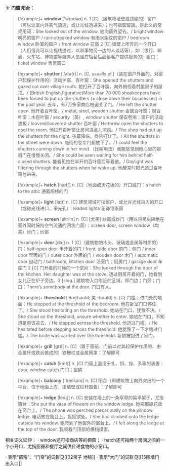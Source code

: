 ☀ <span class="category">**门窗 阳台：**</span>
>[!example]+ <span class="vocabulary">**window**</span> ['wɪndəʊ] 
> <span class="definition">n. 1 [C]（建筑物墙壁或顶棚的）窗户（可以让室内外空气流通，或让光线透进来）；也可指窗玻璃。是此义的常规用词：</span>She looked out of the window. 她向窗外望去。/ bright window 明亮的窗户 / rain-streaked window 有雨水条纹的窗户 / bedroom window 卧室的窗户 / front window 前窗 <span class="definition">2 [C] 墙壁上所开的一个开口（人们借此可以让视线透过，以和事物另一边的人谈话等），如（银行、邮局、火车站、博物馆等服务人员坐在柜台后面给客户提供服务的）窗口：</span>ticket window 售票窗口
           
>[!example]+ <span class="vocabulary">**shutter**</span> [ˈʃʌtə(r)]
> <span class="definition">n. [C, usually pl.]（装在窗户外面的，对窗户起保护作用的）活动护窗、百叶窗：</span>She opened the shutters and gazed out over village roofs. 她打开了百叶窗，向外俯视着村里房子的屋顶。/ (British English,figurative)More than 70 000 shopkeepers have been forced to put up the shutters (= close down their businesses) in the past year. 去年，有7万多家商店被迫关了门。/ He left the shutter open. 他开着百叶窗。/ metal, steel, wooden shutter 金属百叶窗；钢百叶窗；木百叶窗 / security（英）, window shutter 保安卷闸；窗户的活动遮板 / louvred/louvered shutter 百叶窗 / He threw open the shutters to cool the room. 他拉开百叶窗让房间进点儿凉风。/ The shop had put up the shutters for the night. 夜幕降临，商店打烊了。/ All the shutters in the street were down. 临街的卷帘门都放下了。/ I could feel the shutters coming down in her mind.（比喻用法）我能感觉到她心里的那扇门在慢慢关闭。/ She could be seen waiting for him behind half-closed shutters. 能看见她在半开的百叶窗后等着他。/ Daylight was filtering through the shutters when he woke up. 他醒来时阳光透过百叶窗射进来。

>[!example]+ <span class="vocabulary">**hatch**</span> [hætʃ] 
> <span class="definition">n. [C]（地面或天花板的）开口或门：</span>a hatch to the attic 通着阁楼的门

>[!example]+ <span class="vocabulary">**light**</span> [laɪt] 
> <span class="definition">n. [C] 建筑领域可指窗户，或允许光线进入的开口（或称光线进口，采光孔）：</span>leaded lights 花饰铅条窗

>[!example]+ <span class="vocabulary">**screen**</span> [skri:n] 
> <span class="definition">n. [C] [尤美] 纱窗或纱门（用以将昆虫隔绝在室外同时保持空气流通的网状门窗）：</span>screen door, screen window（均美）纱门；纱窗

>[!example]+ <span class="vocabulary">**door**</span> [dɔ:] 
> <span class="definition">n. 1 [C]（建筑物的木头、玻璃或金属等材质的）门：</span>half-open door 半开着的门 / front, side door 前门；侧门 / inner door 里面的门 / outer door 外面的门 / wooden door 木门 / automatic door 自动门 / bathroom, kitchen door 浴室门；厨房门 / garage door 车库门 <span class="definition">2 [C] 门开着的时候的一个空间：</span>She looked through the door of the kitchen. Her daughter was at the stove. 透过厨房开着的门，她看到女儿正在炉子旁边。<span class="definition">3 [sing.] 建筑物入口附近的区域，即门边；门旁；门口：</span>There’s somebody at the door. 门口有人。
           
>[!example]+ <span class="vocabulary">**threshold**</span> [ˈθreʃhəʊld; 美 -hoʊld]
> <span class="definition">n. [C] 门槛；进门处的地面：</span>He stopped at the threshold of the bedroom. 他在卧室门口停住了。/ She stood hesitating on the threshold. 她站在门口，犹豫不决。/ She stood on the threshold, unsure whether to enter. 她站在门口，不知道是否该进去。/ He stepped across the threshold. 他迈过门槛。/ He hesitated before stepping across the threshold. 他犹豫了一下才跨过门槛。/ The bride was carried over the threshold. 新娘被抱进了家门。

>[!example]+ <span class="vocabulary">**grill**</span> [ɡrɪl] 
> <span class="definition">n. [C]（置于窗前、门前以对其起保护作用的，由金属杆或铁丝做成的）铁栅栏或金属网罩：</span>了解即可

>[!example]+ <span class="vocabulary">**catch**</span> [kætʃ] 
> <span class="definition">n. [C] 门窗上面用于扎、扣、拴、系等的装置：</span>door, window catch 门闩；窗钩

>[!example]+ <span class="vocabulary">**balcony**</span> ['bælkənɪ] 
> <span class="definition">n. [C] 阳台（即建筑物上向外突出的一个平台，位于地面上方，由墙壁或栏杆围着）：</span>了解即可
           
>[!example]+ <span class="vocabulary">**ledge**</span> [ledʒ]
> <span class="definition">n. [C] 安装在墙上的一条窄窄的扁平架子，尤指窗台：</span>She put the vase of flowers on the window ledge. 她把那瓶花放在窗台上。/ The phone was perched precariously on the window ledge. 电话放在窗台上，摇摇欲坠。/ She had climbed onto the ledge outside his window. 她爬到了他窗外的窗台上。/ I felt along the ledge at the top of the door. 我顺着门顶部的横档摸索。

相关词义延伸：
· window还可指商店等的橱窗；
· hatch还可指两个房间之间的一个小开口，尤指厨房和餐厅之间供传递食物的小窗口。

· 表示“窗帘”、“门帘”的词群见[[02帘子 地毯]]
· 表示“大门”的词群见[[15围墙门 出入口]]
